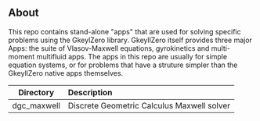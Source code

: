 About
-----

This repo contains stand-alone "apps" that are used for solving
specific problems using the GkeylZero library. GkeyllZero itself
provides three major Apps: the suite of Vlasov-Maxwell equations,
gyrokinetics and multi-moment multifluid apps. The apps in this repo
are usually for simple equation systems, or for problems that have a
struture simpler than the GkeyllZero native apps themselves.


| Directory     | Description                             |
|---------------|:----------------------------------------|
| dgc_maxwell   | Discrete Geometric Calculus Maxwell solver|

